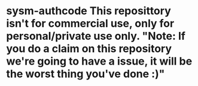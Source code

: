 # sysm-authcode This reposittory isn't for commercial use, only for personal/private use only. "Note: If you do a claim on this repository we're going to have a issue, it will be the worst thing you've done :)"

